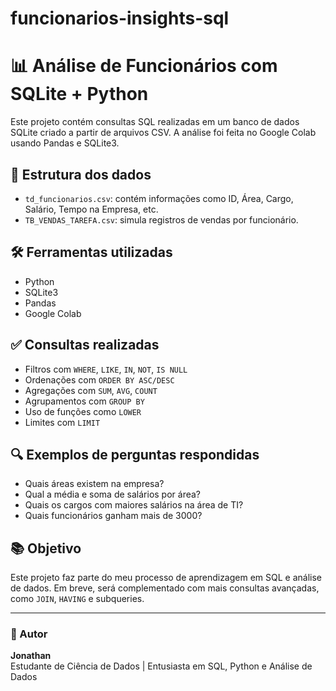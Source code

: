 # funcionarios-insights-sql

# 📊 Análise de Funcionários com SQLite + Python

Este projeto contém consultas SQL realizadas em um banco de dados SQLite criado a partir de arquivos CSV. A análise foi feita no Google Colab usando Pandas e SQLite3.

## 📁 Estrutura dos dados

- `td_funcionarios.csv`: contém informações como ID, Área, Cargo, Salário, Tempo na Empresa, etc.
- `TB_VENDAS_TAREFA.csv`: simula registros de vendas por funcionário.

## 🛠️ Ferramentas utilizadas

- Python
- SQLite3
- Pandas
- Google Colab

## ✅ Consultas realizadas

- Filtros com `WHERE`, `LIKE`, `IN`, `NOT`, `IS NULL`
- Ordenações com `ORDER BY ASC/DESC`
- Agregações com `SUM`, `AVG`, `COUNT`
- Agrupamentos com `GROUP BY`
- Uso de funções como `LOWER`
- Limites com `LIMIT`

## 🔍 Exemplos de perguntas respondidas

- Quais áreas existem na empresa?
- Qual a média e soma de salários por área?
- Quais os cargos com maiores salários na área de TI?
- Quais funcionários ganham mais de 3000?

## 📚 Objetivo

Este projeto faz parte do meu processo de aprendizagem em SQL e análise de dados. Em breve, será complementado com mais consultas avançadas, como `JOIN`, `HAVING` e subqueries.

---

### 🚀 Autor

**Jonathan**  
Estudante de Ciência de Dados | Entusiasta em SQL, Python e Análise de Dados


